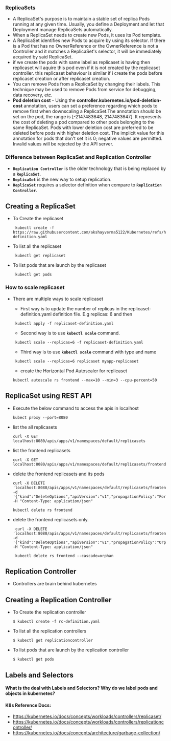 ### ReplicaSets
- A ReplicaSet's purpose is to maintain a stable set of replica Pods running at any given time. Usually, you define a Deployment and let that Deployment manage ReplicaSets automatically.
- When a ReplicaSet needs to create new Pods, it uses its Pod template.
- A ReplicaSet identifies new Pods to acquire by using its selector. If there is a Pod that has no OwnerReference or the OwnerReference is not a Controller and it matches a ReplicaSet's selector, it will be immediately acquired by said ReplicaSet.
- if we create the pods with same label as replicaset is having then replicaset will aquire this pod even if it is not created by the replicaset controller. this replicaset behaviour is similar if i create the pods before replicaset creation or after replicaset creation.
- You can remove Pods from a ReplicaSet by changing their labels. This technique may be used to remove Pods from service for debugging, data recovery, etc.
- **Pod deletion cost** - Using the **controller.kubernetes.io/pod-deletion-cost** annotation, users can set a preference regarding which pods to remove first when downscaling a ReplicaSet.The annotation should be set on the pod, the range is [-2147483648, 2147483647]. It represents the cost of deleting a pod compared to other pods belonging to the same ReplicaSet. Pods with lower deletion cost are preferred to be deleted before pods with higher deletion cost. The implicit value for this annotation for pods that don't set it is 0; negative values are permitted. Invalid values will be rejected by the API server.
  
### Difference between ReplicaSet and Replication Controller
- **`Replication Controller`** is the older technology that is being replaced by a **`ReplicaSet`**.
- **`ReplicaSet`** is the new way to setup replication.
- **`ReplicaSet`** requires a selector definition when compare to **`Replication Controller`**.
  
## Creating a ReplicaSet
     
  - To Create the replicaset
    ```
     kubectl create -f https://raw.githubusercontent.com/akshayverma5122/Kubernetes/refs/heads/master/cka/core%20concept/manifest/replicaset-definition.yaml
    ```
  - To list all the replicaset
    ```
     kubectl get replicaset
    ```
  - To list pods that are launch by the replicaset
    ```
     kubectl get pods
    ```
### How to scale replicaset
- There are multiple ways to scale replicaset
  - First way is to update the number of replicas in the replicaset-definition.yaml definition file. E.g replicas: 6 and then 

  ```
   kubectl apply -f replicaset-definition.yaml
  ```
  - Second way is to use **`kubectl scale`** command.
  ```
   kubectl scale --replicas=6 -f replicaset-definition.yaml
  ```
  - Third way is to use **`kubectl scale`** command with type and name
  ```
   kubectl scale --replicas=6 replicaset myapp-replicaset
  ```
  - create the Horizontal Pod Autoscaler for replicaset
  ```
  kubectl autoscale rs frontend --max=10 --min=3 --cpu-percent=50

## ReplicaSet using REST API
- Execute the below command to access the apis in localhost
  ```
  kubect proxy --port=8080
  ```
- list the all replicasets
  ```
  curl -X GET localhost:8080/apis/apps/v1/namespaces/default/replicasets
  ```
- list the frontend replicasets
  ```
  curl -X GET localhost:8080/apis/apps/v1/namespaces/default/replicasets/frontend
  ```
- delete the frontend replicasets and its pods 
  ```
  curl -X DELETE  'localhost:8080/apis/apps/v1/namespaces/default/replicasets/frontend'   -d '{"kind":"DeleteOptions","apiVersion":"v1","propagationPolicy":"Foreground"}'   -H "Content-Type: application/json"

  kubectl delete rs frontend
  ```
- delete the frontend replicasets only.
  ```
   curl -X DELETE  'localhost:8080/apis/apps/v1/namespaces/default/replicasets/frontend' -d '{"kind":"DeleteOptions","apiVersion":"v1","propagationPolicy":"Orphan"}' -H "Content-Type: application/json"

   kubectl delete rs frontend --cascade=orphan
  ```    
## Replication Controller 
- Controllers are brain behind kubernetes
  
## Creating a Replication Controller
  - To Create the replication controller
    ```
    $ kubectl create -f rc-definition.yaml
    ```
  - To list all the replication controllers
    ```
    $ kubectl get replicationcontroller
    ```
  - To list pods that are launch by the replication controller
    ```
    $ kubectl get pods
    ```    
  


## Labels and Selectors
#### What is the deal with Labels and Selectors? Why do we label pods and objects in kubernetes?
  


 

#### K8s Reference Docs:
- https://kubernetes.io/docs/concepts/workloads/controllers/replicaset/
- https://kubernetes.io/docs/concepts/workloads/controllers/replicationcontroller/
- https://kubernetes.io/docs/concepts/architecture/garbage-collection/
